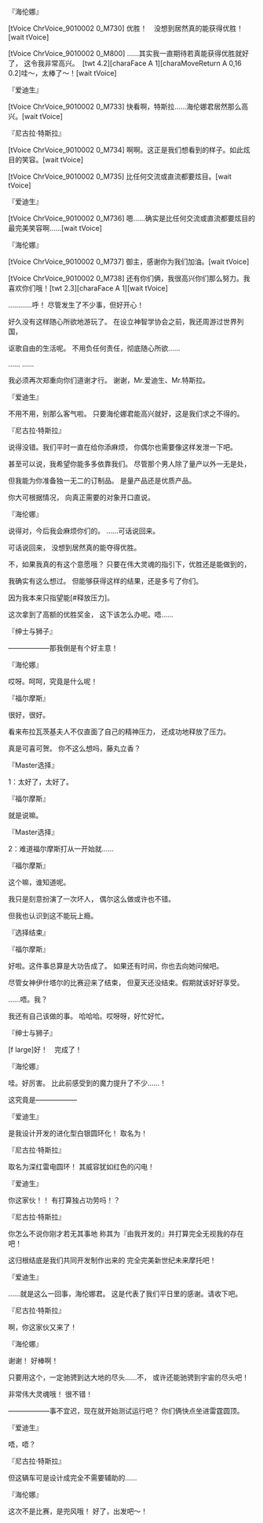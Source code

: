 『海伦娜』

[tVoice ChrVoice_9010002 0_M730]
优胜！　没想到居然真的能获得优胜！[wait tVoice]

[tVoice ChrVoice_9010002 0_M800]
……其实我一直期待若真能获得优胜就好了，
这令我非常高兴。　[twt 4.2][charaFace A 1][charaMoveReturn A 0,16 0.2]哇～，太棒了～！[wait tVoice]

『爱迪生』

[tVoice ChrVoice_9010002 0_M733]
快看啊，特斯拉……海伦娜君居然那么高兴。[wait tVoice]

『尼古拉·特斯拉』

[tVoice ChrVoice_9010002 0_M734]
啊啊。这正是我们想看到的样子。如此炫目的笑容。[wait tVoice]

[tVoice ChrVoice_9010002 0_M735]
比任何交流或直流都要炫目。[wait tVoice]

『爱迪生』

[tVoice ChrVoice_9010002 0_M736]
嗯……确实是比任何交流或直流都要炫目的最完美笑容啊……[wait tVoice]

『海伦娜』

[tVoice ChrVoice_9010002 0_M737]
御主，感谢你为我们加油。[wait tVoice]

[tVoice ChrVoice_9010002 0_M738]
还有你们俩，我很高兴你们那么努力。我喜欢你们哦！[twt 2.3][charaFace A 1][wait tVoice]

…………呼！
尽管发生了不少事，但好开心！

好久没有这样随心所欲地游玩了。
在设立神智学协会之前，我还周游过世界列国，

讴歌自由的生活呢。
不用负任何责任，彻底随心所欲……

……
……

我必须再次郑重向你们道谢才行。
谢谢，Mr.爱迪生、Mr.特斯拉。

『爱迪生』

不用不用，别那么客气啦。
只要海伦娜君能高兴就好，这是我们求之不得的。

『尼古拉·特斯拉』

说得没错。我们平时一直在给你添麻烦，
你偶尔也需要像这样发泄一下吧。

甚至可以说，我希望你能多多依靠我们。
尽管那个男人除了量产以外一无是处，

但我能为你准备独一无二的订制品。
是量产品还是优质产品。

你大可根据情况，
向真正需要的对象开口直说。

『海伦娜』

说得对，今后我会麻烦你们的。
……可话说回来。

可话说回来，
没想到居然真的能夺得优胜。

不，如果我真的有这个意愿哦？
只要在伟大灵魂的指引下，优胜还是能做到的，

我确实有这么想过。
但能够获得这样的结果，还是多亏了你们。

因为我本来只指望能[#释放压力]。

这次拿到了高额的优胜奖金，
这下该怎么办呢。唔……

『绅士与狮子』

——————那我倒是有个好主意！

『海伦娜』

哎呀。呵呵，究竟是什么呢！

『福尔摩斯』

很好，很好。

看来布拉瓦茨基夫人不仅直面了自己的精神压力，
还成功地释放了压力。

真是可喜可贺。
你不这么想吗，藤丸立香？

『Master选择』

1：太好了，太好了。

『福尔摩斯』

就是说嘛。

『Master选择』

2：难道福尔摩斯打从一开始就……

『福尔摩斯』

这个嘛，谁知道呢。

我只是刻意扮演了一次坏人，
偶尔这么做或许也不错。

但我也认识到这不能玩上瘾。

『选择结束』

『福尔摩斯』

好啦。这件事总算是大功告成了。
如果还有时间，你也去向她问候吧。

尽管女神伊什塔尔的比赛迎来了结束，
但夏天还没结束。假期就该好好享受。

……唔。我？

我还有自己该做的事。
哈哈哈。哎呀呀，好忙好忙。

『绅士与狮子』

[f large]好！　完成了！

『海伦娜』

哇。好厉害。
比此前感受到的魔力提升了不少……！

这究竟是——————

『爱迪生』

是我设计开发的进化型白银圆环化！
取名为！

『尼古拉·特斯拉』

取名为深红雷电圆环！
其威容犹如红色的闪电！

『爱迪生』

你这家伙！！
有打算独占功劳吗！？

『尼古拉·特斯拉』

你怎么不说你刚才若无其事地
称其为『由我开发的』并打算完全无视我的存在吧！

这归根结底是我们共同开发制作出来的
完全完美新世纪未来摩托吧！

『爱迪生』

……就是这么一回事，海伦娜君。
这是代表了我们平日里的感谢。请收下吧。

『尼古拉·特斯拉』

啊，你这家伙又来了！

『海伦娜』

谢谢！
好棒啊！

只要用这个，一定驰骋到达大地的尽头……不，
或许还能驰骋到宇宙的尽头吧！

非常伟大灵魂哦！
很不错！

——————事不宜迟，现在就开始测试运行吧？
你们俩快点坐进雷霆圆顶。

『爱迪生』

唔，唔？

『尼古拉·特斯拉』

但这辆车可是设计成完全不需要辅助的……

『海伦娜』

这次不是比赛，是兜风哦！
好了，出发吧～！

